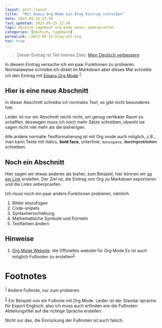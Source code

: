 ```yaml
---
layout: post.liquid
title:  "Mit Emacs Org Mode ein Blog Eintrag schreiben"
date: 2023-05-25 22:50
last_updated: 2023-05-25 22:50
tags: deutsch tagebuch org-mode emacs ueberpruefen
categories: [deutsch, tagebuch]
permalink: /2023-05-25-blog-mit-org
toc: true
---
```

> Dieser Eintrag ist Teil meines Ziels: [Mein Deutsch verbessern](/now) 

In diesem Eintrag versuche ich ein paar Funktionen zu
probieren. Normalaweise schreibe ich direkt im Markdown aber dieses
Mal schreibe ich den Eintrag mit [Emacs Org Mode](#org8b65119) <sup><a id="fnr.1" class="footref" href="#fn.1" role="doc-backlink">1</a></sup>.


<a id="org4c4f79f"></a>

## Hier is eine neue Abschnitt

In dieser Abschnitt schreibe ich normales Text, es gibt nicht
besonderes hier.

Leider ist nur ein Abschnitt reicht nicht, um genug vertikaler Raum
zu schaffen; deswegen muss ich noch mehr Sätze schreiben, obwohl
sie sagen nicht viel mehr als die bisherigen.

Alle andere normalle Textformatierung ist mit Org mode auch
möglich, z.B., man kann Texte mit *italics*, **bold face**,
<span class="underline">unterlinie</span>, `monospace`, <del>durchgestrichen</del> schreiben.


## Noch ein Abschnitt

Hier sagen wir etwas anderes als bisher, zum Beispiel, hier können
wir [so ein Link](#org4c4f79f) erstellen. Der Ziel ist, die Eintrag von Org zu
Markdown exportieren und die Links ueberpruefen.

Ich muss noch ein paar andere Funktionen probieren, nämlich:

1.  Bilder einzufügen
2.  Code-snipets
3.  Syntaxhervorhebung
4.  Mathematische Symbole und Formeln
5.  Textfarben ändern


## Hinweise

1.  [Org Mode Website](https://orgmode.org/): die Offizielles website für Org Mode
    <a id="org8b65119"></a>
    Es ist auch möglich Fußnoten zu erstellen<sup><a id="fnr.2" class="footref" href="#fn.2" role="doc-backlink">2</a></sup>


# Footnotes

<sup><a id="fn.1" href="#fnr.1">1</a></sup> Andere Fußnote, nur zum probieren.

<sup><a id="fn.2" href="#fnr.2">2</a></sup> Ein Beispiel von ein Fußnote mit Org Mode. Leider ist der
Standar sprache für Export Englisch, also ich muss auch erfinden wie
die Fußnoten Abteilungstitel auf die richtige Sprache erstellen.

Nicht nur das, die Einrückung der Fußnoten ist auch falsch.
